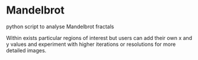 # Mandelbrot
python script to analyse Mandelbrot fractals

Within exists particular regions of interest but users can add their own x and y values and experiment with higher iterations or resolutions for more detailed images.
